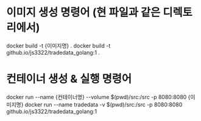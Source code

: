 # 이미지 생성 명령어 (현 파일과 같은 디렉토리에서)
docker build -t {이미지명} .
docker build -t github.io/js3322/tradedata_golang:1 .

# 컨테이너 생성 & 실행 명령어
docker run --name {컨테이너명} --volume $(pwd)/src:/src -p 8080:8080 {이미지명}
docker run --name tradedata -v $(pwd)/src:/src -p 8080:8080 github.io/js3322/tradedata_golang:1